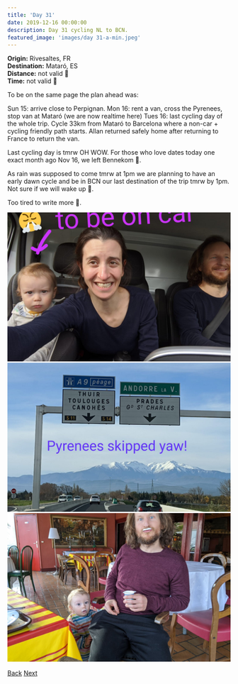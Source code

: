 ```yaml
---
title: 'Day 31'
date: 2019-12-16 00:00:00
description: Day 31 cycling NL to BCN.
featured_image: 'images/day 31-a-min.jpeg'
---
```


<b>Origin:</b> Rivesaltes, FR <br>
<b>Destination:</b> Mataró, ES <br>
<b>Distance:</b> not valid 🚚 <br>
<b>Time:</b> not valid 🚚 <br>

To be on the same page the plan ahead was:

Sun 15: arrive close to Perpignan.
Mon 16: rent a van, cross the Pyrenees, stop van at Mataró (we are now realtime here)
Tues 16: last cycling day of the whole trip. Cycle 33km from Mataró to Barcelona where a non-car + cycling friendly path starts.
Allan returned safely home after returning to France to return the van.

Last cycling day is tmrw OH WOW. For those who love dates today one exact month ago Nov 16, we left Bennekom 🤍.

As rain was supposed to come tmrw at 1pm we are planning to have an early dawn cycle and be in BCN our last destination of the trip tmrw by 1pm. Not sure if we will wake up 🙊.

Too tired to write more 🤗.

<div class="gallery" data-columns="1">
	<img src="/images/day 31-a-min.jpeg">
	<img src="/images/day 31-b-min.jpeg">
	<img src="/images/day 31-c-min.jpg">
</div>

<a href="https://allanpcampbell.github.io/blog/day-30" class="button button--large">Back</a>
<a href="https://allanpcampbell.github.io/blog/day-32" class="button button--large">Next</a>

